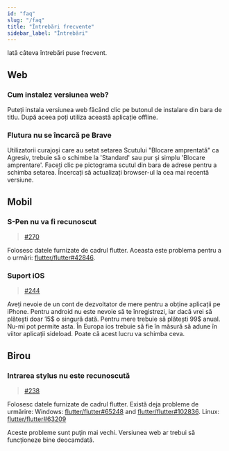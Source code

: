 ```yaml
---
id: "faq"
slug: "/faq"
title: "Întrebări frecvente"
sidebar_label: "Întrebări"
---
```


Iată câteva întrebări puse frecvent.

## Web

### Cum instalez versiunea web?

Puteți instala versiunea web făcând clic pe butonul de instalare din bara de titlu. După aceea poți utiliza această aplicație offline.

### Flutura nu se încarcă pe Brave

Utilizatorii curajoși care au setat setarea Scutului "Blocare amprentată" ca Agresiv, trebuie să o schimbe la 'Standard' sau pur și simplu 'Blocare amprentare'. Faceți clic pe pictograma scutul din bara de adrese pentru a schimba setarea. Încercați să actualizați browser-ul la cea mai recentă versiune.

## Mobil

### S-Pen nu va fi recunoscut

> [#270](https://github.com/LinwoodDev/Butterfly/issues/270)

Folosesc datele furnizate de cadrul flutter. Aceasta este problema pentru a o urmări: [flutter/flutter#42846](https://github.com/flutter/flutter/issues/42846).

### Suport iOS

> [#244](https://github.com/LinwoodDev/Butterfly/issues/244)

Aveți nevoie de un cont de dezvoltator de mere pentru a obține aplicații pe iPhone. Pentru android nu este nevoie să te înregistrezi, iar dacă vrei să plătești doar 15$ o singură dată. Pentru mere trebuie să plătești 99$ anual. Nu-mi pot permite asta. În Europa ios trebuie să fie în măsură să adune în viitor aplicații sideload. Poate că acest lucru va schimba ceva.

## Birou

### Intrarea stylus nu este recunoscută

> [#238](https://github.com/LinwoodDev/Butterfly/issues/238)

Folosesc datele furnizate de cadrul flutter. Există deja probleme de urmărire: Windows: [flutter/flutter#65248](https://github.com/flutter/flutter/issues/65248) and [flutter/flutter#102836](https://github.com/flutter/flutter/issues/102836). Linux: [flutter/flutter#63209](https://github.com/flutter/flutter/issues/63209)

Aceste probleme sunt puţin mai vechi. Versiunea web ar trebui să funcționeze bine deocamdată.
